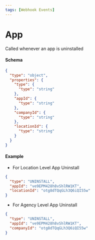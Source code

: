 ```yaml
---
tags: [Webhook Events]
---
```


# App

Called whenever an app is uninstalled

#### Schema

```json json_schema
{
  "type": "object",
  "properties": {
    "type": {
      "type": "string"
    },
    "appId": {
      "type": "string"
    },
    "companyId": {
      "type": "string"
    },
    "locationId": {
      "type": "string"
    }
  }
}
```

#### Example

- For Location Level App Uninstall

```json
{
  "type": "UNINSTALL",
  "appId": "ve9EPM428h8vShlRW1KT",
  "locationId": "otg8dTQqGLh3Q6iQI55w"
}
```

- For Agency Level App Uninstall

```json
{
  "type": "UNINSTALL",
  "appId": "ve9EPM428h8vShlRW1KT",
  "companyId": "otg8dTQqGLh3Q6iQI55w"
}
```
